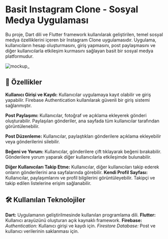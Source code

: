 # Basit Instagram Clone - Sosyal Medya Uygulaması
Bu proje, Dart dili ve Flutter framework kullanılarak geliştirilen, temel sosyal medya özelliklerini içeren bir Instagram Clone uygulamasıdır. Uygulama, kullanıcıların hesap oluşturmasını, giriş yapmasını, post paylaşmasını ve diğer kullanıcılarla etkileşim kurmasını sağlayan basit bir sosyal medya platformudur.

![mockup_](https://github.com/user-attachments/assets/fd7f33a0-4aaf-4f6d-898a-20398d1f3e70)


## 🚀 Özellikler
**Kullanıcı Girişi ve Kaydı:** Kullanıcılar uygulamaya kayıt olabilir ve giriş yapabilir.
Firebase Authentication kullanılarak güvenli bir giriş sistemi sağlanmıştır.

**Post Paylaşımı:** Kullanıcılar, fotoğraf ve açıklama ekleyerek gönderi oluşturabilir.
Paylaşılan gönderiler, ana sayfada tüm kullanıcılar tarafından görüntülenebilir.

**Post Düzenleme:** Kullanıcılar, paylaştıkları gönderilere açıklama ekleyebilir veya gönderilerini silebilir.

**Beğeni ve Yorum:** Kullanıcılar, gönderilere çift tıklayarak beğeni bırakabilir.
Gönderilere yorum yaparak diğer kullanıcılarla etkileşimde bulunabilir.

**Diğer Kullanıcıları Takip Etme:** Kullanıcılar, diğer kullanıcıları takip ederek onların gönderilerini ana sayfalarında görebilir.
**Kendi Profil Sayfası:** Kullanıcılar, paylaşımlarını ve profil bilgilerini görüntüleyebilir.
Takipçi ve takip edilen listelerine erişim sağlanabilir.
## 🛠️ Kullanılan Teknolojiler
**Dart:** Uygulamanın geliştirilmesinde kullanılan programlama dili.
**Flutter:** Kullanıcı arayüzünü oluşturan açık kaynaklı framework.
**Firebase:**
*Authentication:* Kullanıcı girişi ve kaydı için.
*Firestore Database:* Post ve kullanıcı verilerinin saklanması için.


